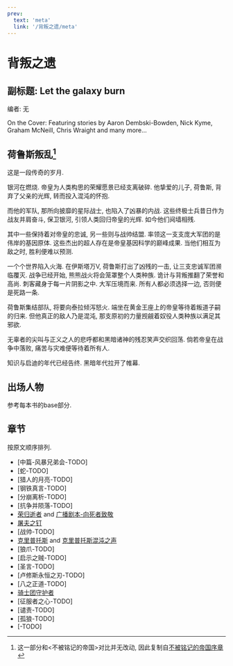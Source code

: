 ```yaml
---
prev:
  text: 'meta'
  link: '/背叛之遗/meta'
---
```


# 背叛之遗

## 副标题: Let the galaxy burn

编者: 无

On the Cover: Featuring stories by Aaron Dembski-Bowden, Nick Kyme, Graham McNeill, Chris Wraight and many more...

## 荷鲁斯叛乱[^1]

这是一段传奇的岁月.

银河在燃烧. 帝皇为人类构思的荣耀愿景已经支离破碎. 他挚爱的儿子, 荷鲁斯, 背弃了父亲的光辉, 转而投入混沌的怀抱.

而他的军队, 那所向披靡的星际战士, 也陷入了凶暴的内战. 这些终极士兵昔日作为战友并肩奋斗, 保卫银河, 引领人类回归帝皇的光辉. 如今他们阋墙相残.

其中一些保持着对帝皇的忠诚, 另一些则与战帅结盟. 率领这一支支庞大军团的是伟岸的基因原体. 这些杰出的超人存在是帝皇基因科学的巅峰成果. 当他们相互为敌之时, 胜利便难以预测.

一个个世界陷入火海. 在伊斯塔万V, 荷鲁斯打出了凶残的一击, 让三支忠诚军团濒临覆灭. 战争已经开始, 熊熊战火将会笼罩整个人类种族. 诡计与背叛推翻了荣誉和高尚. 刺客藏身于每一片阴影之中. 大军压境而来. 所有人都必须选择一边, 否则便是死路一条.

荷鲁斯集结部队, 将要向泰拉倾泻怒火. 端坐在黄金王座上的帝皇等待着叛道子嗣的归来. 但他真正的敌人乃是混沌, 那支原初的力量觊觎着奴役人类种族以满足其邪欲.

无辜者的尖叫与正义之人的悲呼都和黑暗诸神的残忍笑声交织回荡. 倘若帝皇在战争中落败, 痛苦与灾难便等待着所有人.

知识与启迪的年代已经告终. 黑暗年代拉开了帷幕.

## 出场人物

参考每本书的base部分.

## 章节

按原文顺序排列.

+ [中篇-风暴兄弟会-TODO]
+ [蛇-TODO]
+ [猎人的月亮-TODO]
+ [钢铁真言-TODO]
+ [分崩离析-TODO]
+ [抗争并陨落-TODO]
+ [荣归逝者](/背叛之遗/荣归逝者/base) and [广播剧本-向死者致敬](/背叛之遗/向死者致敬/base)
+ [屠夫之钉](/背叛之遗/屠夫之钉/base)
+ [战帅-TODO]
+ [克里普托斯](/背叛之遗/克里普托斯/base) and [克里普托斯混沌之声](/背叛之遗/克里普托斯混沌之声/base)
+ [狼爪-TODO]
+ [启示之贼-TODO]
+ [圣言-TODO]
+ [卢修斯永恒之刃-TODO]
+ [八之正道-TODO]
+ [骑士团守护者](/背叛之遗/骑士团守护者/base)
+ [征服者之心-TODO]
+ [谴责-TODO]
+ [孤狼-TODO]
+ [-TODO]

[^1]: 这一部分和<不被铭记的帝国>对比并无改动, 因此复制自[不被铭记的帝国序章](/不被铭记的帝国/base)

